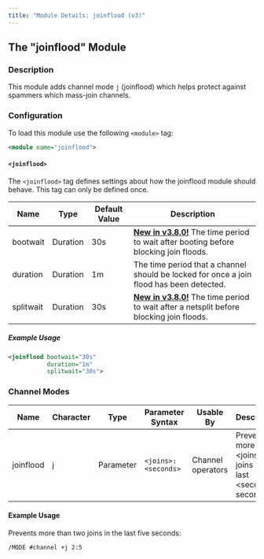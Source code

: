 ```yaml
---
title: "Module Details: joinflood (v3)"
---
```


## The "joinflood" Module

### Description

This module adds channel mode `j` (joinflood) which helps protect against spammers which mass-join channels.

### Configuration

To load this module use the following `<module>` tag:

```xml
<module name="joinflood">
```

#### `<joinflood>`

The `<joinflood>` tag defines settings about how the joinflood module should behave. This tag can only be defined once.

Name      | Type     | Default Value | Description
--------- | -------- | ------------- | -----------
bootwait  | Duration | 30s           | [**New in v3.8.0!**](/3/change-log/#inspircd-380) The time period to wait after booting before blocking join floods.
duration  | Duration | 1m            | The time period that a channel should be locked for once a join flood has been detected.
splitwait | Duration | 30s           | [**New in v3.8.0!**](/3/change-log/#inspircd-380) The time period to wait after a netsplit before blocking join floods.

##### Example Usage

```xml
<joinflood bootwait="30s"
           duration="1m"
           splitwait="30s">
```

### Channel Modes

Name      | Character | Type      | Parameter Syntax    | Usable By         | Description
--------- | --------- | --------- | ------------------- | ----------------- | -----------
joinflood | j         | Parameter | `<joins>:<seconds>` | Channel operators | Prevents more than &lt;joins&gt; joins in the last &lt;seconds&gt; seconds.

#### Example Usage

Prevents more than two joins in the last five seconds:

```plaintext
/MODE #channel +j 2:5
```
